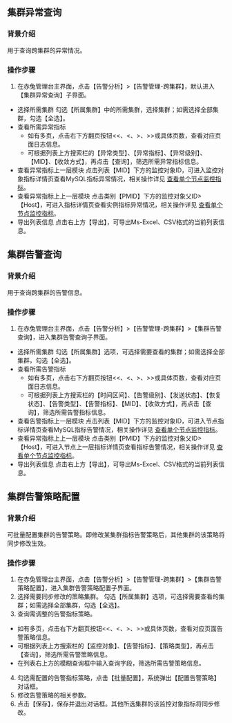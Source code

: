 
## 集群异常查询
### 背景介绍
用于查询跨集群的异常情况。 
### 操作步骤
1. 在赤兔管理台主界面，点击【告警分析】>【告警管理-跨集群】，默认进入【集群异常查询】子界面。
 - 选择所需集群
勾选【所属集群】中的所需集群，选择集群；如需选择全部集群，勾选【全选】。
 - 查看所需异常指标
    - 如有多页，点击右下方翻页按钮<<、<、>、>>或具体页数，查看对应页面日志信息。
    - 可根据列表上方搜索栏的【异常类型】、【异常指标】、【异常级别】、【MID】、【收敛方式】，再点击【查询】，筛选所需异常指标信息。
 - 查看异常指标上一层模块
点击列表【MID】下方的监控对象ID，可进入监控对象指标详情页查看MySQL指标异常情况，相关操作详见 [查看单个节点监控指标](https://cloud.tencent.com/document/product/1515/62324)。
 - 查看异常指标上上一层模块
点击类别【PMID】下方的监控对象父ID>【Host】，可进入指标详情页查看实例指标异常情况，相关操作详见 [查看单个节点监控指标](https://cloud.tencent.com/document/product/1515/62324)。
 - 导出列表信息
点击右上方【导出】，可导出Ms-Excel、CSV格式的当前列表信息。

## 集群告警查询
### 背景介绍
用于查询跨集群的告警信息。 
### 操作步骤
1. 在赤兔管理台主界面，点击【告警分析】>【告警管理-跨集群】>【集群告警查询】，进入集群告警查询子界面。
 - 选择所需集群
勾选【所属集群】选项，可选择需要查看的集群；如需选择全部集群，勾选【全选】。
 - 查看所需告警指标
    - 如有多页，点击右下方翻页按钮<<、<、>、>>或具体页数，查看对应页面日志信息。
    - 可根据列表上方搜索栏的【时间区间】、【告警级别】、【发送状态】、【恢复状态】、【告警类型】、【告警指标】、【MID】、【收敛方式】，再点击【查询】，筛选所需告警指标信息。
 - 查看告警指标上一层模块
点击列表【MID】下方的监控对象ID，可进入节点指标详情页查看MySQL指标告警情况，相关操作详见 [查看单个节点监控指标](https://cloud.tencent.com/document/product/1515/62324)。
 - 查看异常指标上上一层模块
点击类别【PMID】下方的监控对象父ID>【Host】，可进入节点上一层指标详情页查看指标告警情况，相关操作详见 [查看单个节点监控指标](https://cloud.tencent.com/document/product/1515/62324)。
 - 导出列表信息
点击右上方【导出】，可导出Ms-Excel、CSV格式的当前列表信息。

## 集群告警策略配置
### 背景介绍
可批量配置集群的告警策略。即修改某集群指标告警策略后，其他集群的该策略将同步修改生效。
### 操作步骤
1. 在赤兔管理台主界面，点击【告警分析】>【告警管理-跨集群】>【集群告警策略配置】，进入集群告警策略配置子界面。
2. 选择需要同步修改的策略集群。 勾选【所属集群】选项，可选择需要查看的集群；如需选择全部集群，勾选【全选】。
3. 查询需调整的告警指标策略。
 - 如有多页，点击右下方翻页按钮<<、<、>、>>或具体页数，查看对应页面告警策略信息。
 - 可根据列表上方搜索栏的【监控对象】、【告警指标】、【策略类型】，再点击【查询】，筛选所需告警策略信息。
 - 在列表右上方的模糊查询框中输入查询字段，筛选所需告警策略信息。
4. 勾选需配置的告警指标策略，点击【批量配置】，系统弹出【配置告警策略】对话框。
5. 修改告警策略的相关参数。
6. 点击【保存】，保存并退出对话框。其他所选集群的该监控对象指标将同步修改。
